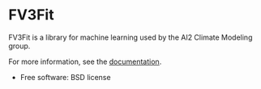 FV3Fit
======

FV3Fit is a library for machine learning used by the AI2 Climate Modeling group.

For more information, see the [documentation](https://vulcanclimatemodeling.com/docs/fv3fit).

* Free software: BSD license
